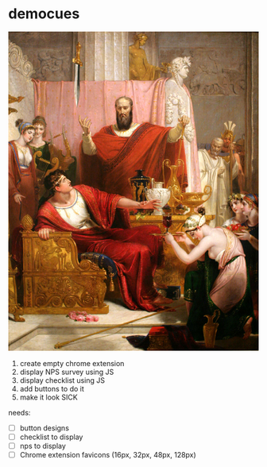 # democues
![democues](democues.jpg?raw=true "Democues")

1. create empty chrome extension
2. display NPS survey using JS
3. display checklist using JS
4. add buttons to do it
5. make it look SICK


needs:
- [ ] button designs
- [ ] checklist to display
- [ ] nps to display
- [ ] Chrome extension favicons (16px, 32px, 48px, 128px)
